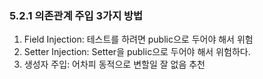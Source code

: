 ### 5.2.1 의존관계 주입 3가지 방법
1. Field Injection: 테스트를 하려면 public으로 두어야 해서 위험
2. Setter Injection: Setter을 public으로 두어야 해서 위험하다.
3. 생성자 주입: 어차피 동적으로 변할일 잘 없음 추천
